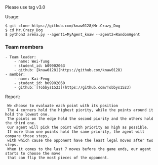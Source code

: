 Please use tag v3.0

Usage:

    $ git clone https://github.com/knaw0128/Mr.Crazy_Dog
    $ cd Mr.Crazy_Dog
    $ python3 arena.py --agent1=MyAgent_knaw --agent2=RandomAgent

### Team members
    - Team leader:
        - name: Wei-Tung
        - student_id: b09902063
        - github: [knaw0128](https://github.com/knaw0128)
    - member:
        - name: Kai-Feng
        - student_id: b09902060	
        - github: [Tobbys1523](https://github.com/Tobbys1523)

Report:

     We choose to evaluate each point with its position 
     The 4 corners hold the highest piority, while the points around it hold the lowest one.
     The points on the edge hold the second piority and the others hold the third one.
     Our agent will pick the point with priority as high as possible.
     If more than one points hold the same priority, the agent will compare those steps,
     with which cause the opponent have the least legal moves after two steps.
     When it comes to the last 7 moves before the game ends, our agent starts to choose the move
     that can flip the most pieces of the opponent.
